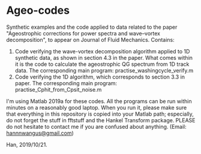 # Ageo-codes
Synthetic examples and the code applied to data related to the paper "Ageostrophic corrections for power spectra and wave–vortex decomposition", to appear on Journal of Fluid Mechanics. 
Contains: 
1) Code verifying the wave-vortex decomposition algorithm applied to 1D synthetic data, as shown in section 4.3 in the paper. What comes within it is the code to calculate the ageostrophic QG spectrum from 1D track data. 
The corresponding main program: practise_washingcycle_verify.m
2) Code verifying the 1D algorithm, which corresponds to section 3.3 in paper.
The corresponding main program: practise_Cphit_from_Cpsit_noise.m

I'm using Matlab 2019a for these codes. All the programs can be run within minutes on a reasonably good laptop. When you run it, please make sure that everything in this repository is copied into your Matlab path; especially, do not forget the stuff in fftstuff and the Hankel Transform package. 
PLEASE do not hesitate to contact me if you are confused about anything. (Email: hannnwangus@gmail.com)

Han, 2019/10/21.


